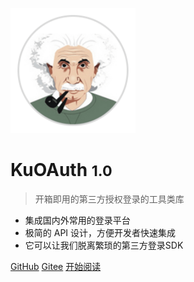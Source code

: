 ![logo](_media/logo.png)

# KuOAuth <small>1.0</small>

> 开箱即用的第三方授权登录的工具类库

- 集成国内外常用的登录平台
- 极简的 API 设计，方便开发者快速集成
- 它可以让我们脱离繁琐的第三方登录SDK 

[GitHub](https://github.com/kupug/kuoauth)
[Gitee](https://gitee.com/kupug/kuoauth)
[开始阅读](kuoauth/#快速入门)